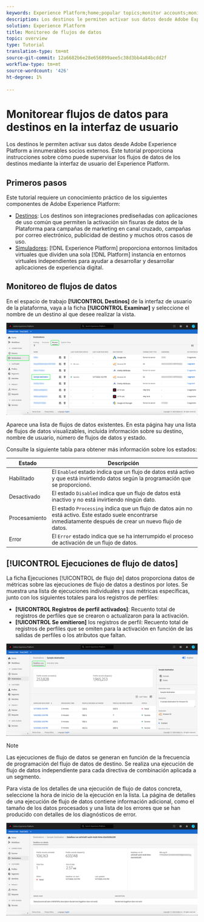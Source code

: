```yaml
---
keywords: Experience Platform;home;popular topics;monitor accounts;monitor dataflows;dataflows;destinations
description: Los destinos le permiten activar sus datos desde Adobe Experience Platform a innumerables socios externos. Este tutorial proporciona instrucciones sobre cómo puede supervisar los flujos de datos de los destinos mediante la interfaz de usuario del Experience Platform.
solution: Experience Platform
title: Monitoreo de flujos de datos
topic: overview
type: Tutorial
translation-type: tm+mt
source-git-commit: 12a6682b6e28e656899aee5c38d3bb4a84bcdd2f
workflow-type: tm+mt
source-wordcount: '426'
ht-degree: 1%

---
```



# Monitorear flujos de datos para destinos en la interfaz de usuario

Los destinos le permiten activar sus datos desde Adobe Experience Platform a innumerables socios externos. Este tutorial proporciona instrucciones sobre cómo puede supervisar los flujos de datos de los destinos mediante la interfaz de usuario del Experience Platform.

## Primeros pasos

Este tutorial requiere un conocimiento práctico de los siguientes componentes de Adobe Experience Platform:

- [Destinos](../../destinations/home.md): Los destinos son integraciones prediseñadas con aplicaciones de uso común que permiten la activación sin fisuras de datos de la Plataforma para campañas de marketing en canal cruzado, campañas por correo electrónico, publicidad de destino y muchos otros casos de uso.
- [Simuladores](../../sandboxes/home.md): [!DNL Experience Platform] proporciona entornos limitados virtuales que dividen una sola [!DNL Platform] instancia en entornos virtuales independientes para ayudar a desarrollar y desarrollar aplicaciones de experiencia digital.

## Monitoreo de flujos de datos

En el espacio de trabajo **[!UICONTROL Destinos]** de la interfaz de usuario de la plataforma, vaya a la ficha **[!UICONTROL Examinar]** y seleccione el nombre de un destino al que desee realizar la vista.

![](../assets/ui/monitor-destinations/select-destination.png)

Aparece una lista de flujos de datos existentes. En esta página hay una lista de flujos de datos visualizables, incluida información sobre su destino, nombre de usuario, número de flujos de datos y estado.

Consulte la siguiente tabla para obtener más información sobre los estados:

| Estado | Descripción |
| ------ | ----------- |
| Habilitado | El `Enabled` estado indica que un flujo de datos está activo y que está invirtiendo datos según la programación que se proporcionó. |
| Desactivado | El estado `Disabled` indica que un flujo de datos está inactivo y no está invirtiendo ningún dato. |
| Procesamiento | El estado `Processing` indica que un flujo de datos aún no está activo. Este estado suele encontrarse inmediatamente después de crear un nuevo flujo de datos. |
| Error | El `Error` estado indica que se ha interrumpido el proceso de activación de un flujo de datos. |

## [!UICONTROL Ejecuciones de flujo de datos]

La ficha Ejecuciones [!UICONTROL de flujo de] datos proporciona datos de métricas sobre las ejecuciones de flujo de datos a destinos por lotes. Se muestra una lista de ejecuciones individuales y sus métricas específicas, junto con los siguientes totales para los registros de perfiles:

- **[!UICONTROL Registros de perfil activados]**: Recuento total de registros de perfiles que se crearon o actualizaron para la activación.
- **[!UICONTROL Se omitieron]** los registros de perfil:  Recuento total de registros de perfiles que se omiten para la activación en función de las salidas de perfiles o los atributos que faltan.

![](../assets/ui/monitor-destinations/dataflow-runs.png)

>[!NOTE]
>
>Las ejecuciones de flujo de datos se generan en función de la frecuencia de programación del flujo de datos de destino. Se realiza una ejecución de flujo de datos independiente para cada directiva de combinación aplicada a un segmento.

Para vista de los detalles de una ejecución de flujo de datos concreta, seleccione la hora de inicio de la ejecución en la lista. La página de detalles de una ejecución de flujo de datos contiene información adicional, como el tamaño de los datos procesados y una lista de los errores que se han producido con detalles de los diagnósticos de error.

![](../assets/ui/monitor-destinations/dataflow.png)
